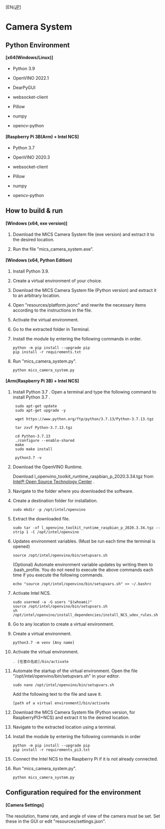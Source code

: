 [EN/[JP](https://github.com/yunTum/MICS/blob/main/CameraSystem/README.md)]

# Camera System

## Python Environment

#### [x64(Windows/Linux)]

- Python 3.9

- OpenVINO 2022.1

- DearPyGUI

- websocket-client

- Pillow

- numpy

- opencv-python

#### [Raspberry Pi 3B(Arm) + Intel NCS]

- Python 3.7

- OpenVINO 2020.3

- websocket-client

- Pillow

- numpy

- opencv-python

## How to build & run

#### [Windows (x64, exe version)]

1. Download the MICS Camera System file (exe version) and extract it to the desired location.

2. Run the file "mics_camera_system.exe".

#### [Windows (x64, Python Edition)

1. Install Python 3.9.

2. Create a virtual environment of your choice.

3. Download the MICS Camera System file (Python version) and extract it to an arbitrary location.

4. Open "resources/platform.jsonc" and rewrite the necessary items according to the instructions in the file.

5. Activate the virtual environment.

6. Go to the extracted folder in Terminal.

7. Install the module by entering the following commands in order.
   
   ```
   python -m pip install --upgrade pip
   pip install -r requirements.txt
   ```

8. Run "mics_camera_system.py".
   
   ```
   python mics_camera_system.py
   ```

#### [Arm(Raspberry Pi 3B) + Intel NCS]

1. Install Python 3.7 . Open a terminal and type the following command to install Python 3.7 .
   
   ```
    sudo apt-get update
    sudo apt-get upgrade -y
   
    wget https://www.python.org/ftp/python/3.7.13/Python-3.7.13.tgz
   
    tar zxvf Python-3.7.13.tgz
   
    cd Python-3.7.13
    ./configure --enable-shared
    make
    sudo make install
   
    python3.7 -v
   ```

2. Download the OpenVINO Runtime.
   
   Download l_openvino_toolkit_runtime_raspbian_p_2020.3.34.tgz from [Intel® Open Source Technology Center](https://download.01.org/opencv/2020/openvinotoolkit/2020.3/) .

3. Navigate to the folder where you downloaded the software.

4. Create a destination folder for installation.
   
   ```
   sudo mkdir -p /opt/intel/openvino
   ```

5. Extract the downloaded file.
   
   ```sudo
   sudo tar -xf l_openvino_toolkit_runtime_raspbian_p_2020.3.34.tgz --strip 1 -C /opt/intel/openvino
   ```

6. Updates environment variables. (Must be run each time the terminal is opened)
   
   ```
   source /opt/intel/openvino/bin/setupvars.sh
   ```
   
   (Optional) Automate environment variable updates by writing them to .bash_profile. You do not need to execute the above commands each time if you execute the following commands.
   
   ```
   echo "source /opt/intel/openvino/bin/setupvars.sh" >> ~/.bashrc
   ```

7. Activate Intel NCS.
   
   ```
   sudo usermod -a -G users "$(whoami)"
   source /opt/intel/openvino/bin/setupvars.sh
   sh /opt/intel/openvino/install_dependencies/install_NCS_udev_rules.sh
   ```

8. Go to any location to create a virtual environment.

9. Create a virtual environment.
   
   ```
   python3.7 -m venv [Any name]
   ```

10. Activate the virtual environment.
    
    ```
    . [任意の名前]/bin/activate
    ```

11. Automate the startup of the virtual environment. Open the file "/opt/intel/openvino/bin/setupvars.sh" in your editor.
    
    ```
    sudo nano /opt/intel/openvino/bin/setupvars.sh
    ```
    
    Add the following text to the file and save it.
    
    ```
    [path of a virtual environment]/bin/activate
    ```

12. Download the MICS Camera System file (Python version, for RaspberryPI3+NCS) and extract it to the desired location.

13. Navigate to the extracted location using a terminal.

14. Install the module by entering the following commands in order
    
    ```
    python -m pip install --upgrade pip
    pip install -r requirements_pi3.txt
    ```

15. Connect the Intel NCS to the Raspberry Pi if it is not already connected.

16. Run "mics_camera_system.py".
    
    ```
    python mics_camera_system.py
    ```

## Configuration required for the environment

#### [Camera Settings]

The resolution, frame rate, and angle of view of the camera must be set. Set these in the GUI or edit "resources/settings.json".
